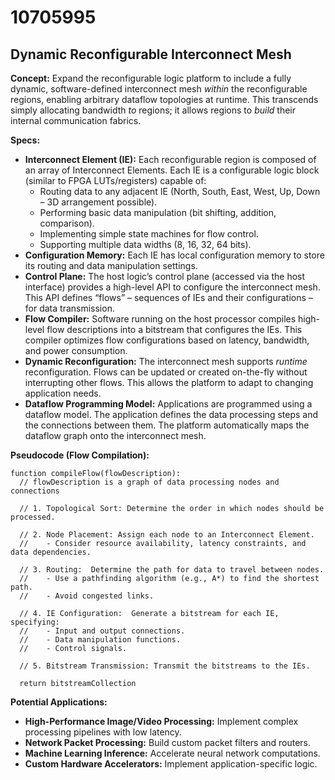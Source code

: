 # 10705995

## Dynamic Reconfigurable Interconnect Mesh

**Concept:** Expand the reconfigurable logic platform to include a fully dynamic, software-defined interconnect mesh *within* the reconfigurable regions, enabling arbitrary dataflow topologies at runtime.  This transcends simply allocating bandwidth *to* regions; it allows regions to *build* their internal communication fabrics.

**Specs:**

*   **Interconnect Element (IE):**  Each reconfigurable region is composed of an array of Interconnect Elements. Each IE is a configurable logic block (similar to FPGA LUTs/registers) capable of:
    *   Routing data to any adjacent IE (North, South, East, West, Up, Down – 3D arrangement possible).
    *   Performing basic data manipulation (bit shifting, addition, comparison).
    *   Implementing simple state machines for flow control.
    *   Supporting multiple data widths (8, 16, 32, 64 bits).
*   **Configuration Memory:** Each IE has local configuration memory to store its routing and data manipulation settings.
*   **Control Plane:** The host logic’s control plane (accessed via the host interface) provides a high-level API to configure the interconnect mesh. This API defines “flows” – sequences of IEs and their configurations – for data transmission.
*   **Flow Compiler:** Software running on the host processor compiles high-level flow descriptions into a bitstream that configures the IEs. This compiler optimizes flow configurations based on latency, bandwidth, and power consumption.
*   **Dynamic Reconfiguration:** The interconnect mesh supports *runtime* reconfiguration.  Flows can be updated or created on-the-fly without interrupting other flows.  This allows the platform to adapt to changing application needs.
*   **Dataflow Programming Model:**  Applications are programmed using a dataflow model. The application defines the data processing steps and the connections between them. The platform automatically maps the dataflow graph onto the interconnect mesh.

**Pseudocode (Flow Compilation):**

```
function compileFlow(flowDescription):
  // flowDescription is a graph of data processing nodes and connections
  
  // 1. Topological Sort: Determine the order in which nodes should be processed.

  // 2. Node Placement: Assign each node to an Interconnect Element.
  //    - Consider resource availability, latency constraints, and data dependencies.
  
  // 3. Routing:  Determine the path for data to travel between nodes.
  //    - Use a pathfinding algorithm (e.g., A*) to find the shortest path.
  //    - Avoid congested links.
  
  // 4. IE Configuration:  Generate a bitstream for each IE, specifying:
  //    - Input and output connections.
  //    - Data manipulation functions.
  //    - Control signals.
  
  // 5. Bitstream Transmission: Transmit the bitstreams to the IEs.
  
  return bitstreamCollection
```

**Potential Applications:**

*   **High-Performance Image/Video Processing:** Implement complex processing pipelines with low latency.
*   **Network Packet Processing:**  Build custom packet filters and routers.
*   **Machine Learning Inference:** Accelerate neural network computations.
*   **Custom Hardware Accelerators:** Implement application-specific logic.
